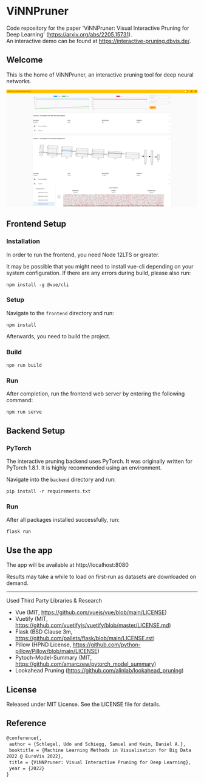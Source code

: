 # ViNNPruner

Code repository for the paper 'ViNNPruner: Visual Interactive Pruning for Deep Learning' (https://arxiv.org/abs/2205.15731).  
An interactive demo can be found at https://interactive-pruning.dbvis.de/.

## Welcome

This is the home of ViNNPruner, an interactive pruning tool for deep neural networks.

![](img/overview.jpg)

## Frontend Setup

### Installation

In order to run the frontend, you need Node 12LTS or greater.

It may be possible that you might need to install vue-cli depending on your system configuration.
If there are any errors during build, please also run:

```
npm install -g @vue/cli
```

### Setup

Navigate to the `frontend` directory and run:

```
npm install
```

Afterwards, you need to build the project.

### Build

```
npn run build
```

### Run

After completion, run the frontend web server by entering the following command:

```
npm run serve
```

## Backend Setup

### PyTorch

The interactive pruning backend uses PyTorch. It was originally written for PyTorch 1.8.1.
It is highly recommended using an environment.

Navigate into the `backend` directory and run:

```
pip install -r requirements.txt
```

### Run

After all packages installed successfully, run:

```
flask run
```

## Use the app

The app will be available at http://localhost:8080

Results may take a while to load on first-run as datasets are downloaded on demand.

---

Used Third Party Libraries & Research

-   Vue (MIT, https://github.com/vuejs/vue/blob/main/LICENSE)
-   Vuetify (MIT, https://github.com/vuetifyjs/vuetify/blob/master/LICENSE.md)
-   Flask (BSD Clause 3m, https://github.com/pallets/flask/blob/main/LICENSE.rst)
-   Pillow (HPND License, https://github.com/python-pillow/Pillow/blob/main/LICENSE)
-   Pytoch-Model-Summary (MIT, https://github.com/amarczew/pytorch_model_summary)
-   Lookahead Pruning (https://github.com/alinlab/lookahead_pruning)

## License

Released under MIT License. See the LICENSE file for details.

## Reference

```
@conference{,
 author = {Schlegel, Udo and Schiegg, Samuel and Keim, Daniel A.},
 booktitle = {Machine Learning Methods in Visualisation for Big Data 2022 @ EuroVis 2022},
 title = {ViNNPruner: Visual Interactive Pruning for Deep Learning},
 year = {2022}
}
```

